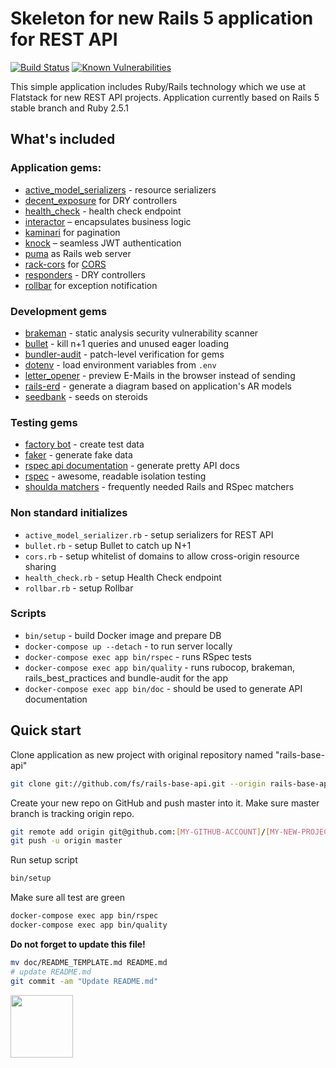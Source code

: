 # Skeleton for new Rails 5 application for REST API

[![Build Status](https://semaphoreci.com/api/v1/fs/rails-base-api/branches/master/shields_badge.svg)](https://semaphoreci.com/fs/rails-base-api)
[![Known Vulnerabilities](https://snyk.io/test/github/fs/rails-base-api/badge.svg)](https://snyk.io/test/github/fs/rails-base-api)

This simple application includes Ruby/Rails technology which we use at Flatstack for new REST API projects. Application currently based on Rails 5 stable branch and Ruby 2.5.1

## What's included

### Application gems:

* [active_model_serializers](https://github.com/rails-api/active_model_serializers) - resource serializers
* [decent_exposure](https://github.com/voxdolo/decent_exposure) for DRY controllers
* [health_check](https://github.com/ianheggie/health_check) - health check endpoint
* [interactor](https://github.com/collectiveidea/interactor) – encapsulates business logic
* [kaminari](https://github.com/amatsuda/kaminari) for pagination
* [knock](https://github.com/nsarno/knock) – seamless JWT authentication
* [puma](https://github.com/puma/puma) as Rails web server
* [rack-cors](https://github.com/cyu/rack-cors) for [CORS](http://en.wikipedia.org/wiki/Cross-origin_resource_sharing)
* [responders](https://github.com/plataformatec/responders) - DRY controllers
* [rollbar](https://github.com/rollbar/rollbar-gem) for exception notification

### Development gems

* [brakeman](https://github.com/presidentbeef/brakeman) - static analysis security vulnerability scanner
* [bullet](https://github.com/flyerhzm/bullet) - kill n+1 queries and unused eager loading
* [bundler-audit](https://github.com/rubysec/bundler-audit) - patch-level verification for gems
* [dotenv](https://github.com/bkeepers/dotenv) - load environment variables from `.env`
* [letter_opener](https://github.com/ryanb/letter_opener) - preview E-Mails in the browser instead of sending
* [rails-erd](https://github.com/voormedia/rails-erd) - generate a diagram based on application's AR models
* [seedbank](https://github.com/james2m/seedbank) - seeds on steroids

### Testing gems

* [factory bot](https://github.com/thoughtbot/factory_bot) - create test data
* [faker](https://github.com/stympy/faker) - generate fake data
* [rspec api documentation](https://github.com/zipmark/rspec_api_documentation) - generate pretty API docs
* [rspec](https://github.com/rspec/rspec) - awesome, readable isolation testing
* [shoulda matchers](http://github.com/thoughtbot/shoulda-matchers) - frequently needed Rails and RSpec matchers

### Non standard initializes

* `active_model_serializer.rb` - setup serializers for REST API
* `bullet.rb` - setup Bullet to catch up N+1
* `cors.rb` - setup whitelist of domains to allow cross-origin resource sharing
* `health_check.rb` - setup Health Check endpoint
* `rollbar.rb` - setup Rollbar

### Scripts

* `bin/setup` - build Docker image and prepare DB
* `docker-compose up --detach` - to run server locally
* `docker-compose exec app bin/rspec` - runs RSpec tests
* `docker-compose exec app bin/quality` - runs rubocop, brakeman, rails_best_practices and bundle-audit for the app
* `docker-compose exec app bin/doc` - should be used to generate API documentation

## Quick start

Clone application as new project with original repository named "rails-base-api"

```bash
git clone git://github.com/fs/rails-base-api.git --origin rails-base-api [MY-NEW-PROJECT]
```

Create your new repo on GitHub and push master into it.
Make sure master branch is tracking origin repo.

```bash
git remote add origin git@github.com:[MY-GITHUB-ACCOUNT]/[MY-NEW-PROJECT].git
git push -u origin master
```

Run setup script

```bash
bin/setup
```

Make sure all test are green

```bash
docker-compose exec app bin/rspec
docker-compose exec app bin/quality
```

**Do not forget to update this file!**

```bash
mv doc/README_TEMPLATE.md README.md
# update README.md
git commit -am "Update README.md"
```

[<img src="http://www.flatstack.com/logo.svg" width="100"/>](http://www.flatstack.com)
